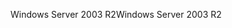 <span data-ttu-id="cde2a-101">Windows Server 2003 R2</span><span class="sxs-lookup"><span data-stu-id="cde2a-101">Windows Server 2003 R2</span></span>